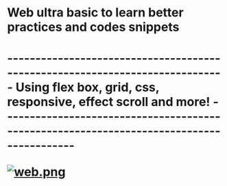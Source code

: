 <h1> Web ultra basic to learn better practices and codes snippets <h1>
-----------------------------------------------------------------------------
Using flex box, grid, css, responsive, effect scroll and more!
-----------------------------------------------------------------------------------------
  
[![web.png](https://i.postimg.cc/9FWNH0dK/web.png)](https://postimg.cc/xq4PK0F3)
